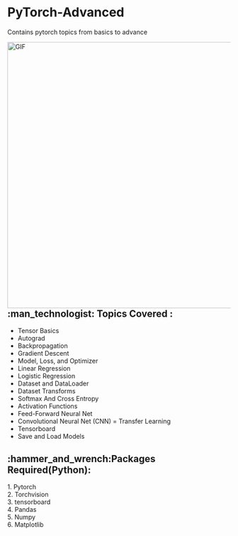 # PyTorch-Advanced
Contains pytorch topics from basics to advance 

<img align="right" alt="GIF" src="https://github.com/saqlain-github/PyTorch-Advanced/blob/main/img/Pytorch.png" height="600" /><br>
<br>
<h2> :man_technologist: Topics Covered :</h2>

- Tensor Basics
- Autograd
- Backpropagation
- Gradient Descent
- Model, Loss, and Optimizer
- Linear Regression
- Logistic Regression
- Dataset and DataLoader
- Dataset Transforms
- Softmax And Cross Entropy
- Activation Functions
- Feed-Forward Neural Net
- Convolutional Neural Net (CNN)
= Transfer Learning
- Tensorboard
- Save and Load Models<br>

<h2 align="left"> :hammer_and_wrench:Packages Required(Python):</h3>
1. Pytorch<br>
2. Torchvision<br>
3. tensorboard<br>
4. Pandas<br>
5. Numpy<br>
6. Matplotlib<br>
